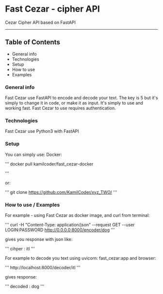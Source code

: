 # Fast Cezar - cipher API 
Cezar Cipher API based on FastAPI

----------------------------------------------

## Table of Contents

* General info
* Technologies
* Setup
* How to use
* Examples


### General info

Fast Cezar use FastAPI to encode and decode your text.
The key is 5 but it's simply to change it in code,
or make it as input.
It's simply to use and working fast.
Fast Cezar to use requires authentication.

### Technologies

Fast Cezar use Python3 with FastAPI

### Setup

You can simply use:
Docker:

'''
docker pull kamilcoder/fast_cezar-docker

'''

or:

'''
git clone https://github.com/KamilCoder/xyz_TWO/
'''

### How to use / Examples

For example - using Fast Cezar as docker image, and curl from terminal:

'''
curl -H "Content-Type: application/json" --request GET --user LOGIN:PASSWORD http://0.0.0.0:8000/encoder/dog
'''

gives you response with json like:

'''
cihper : itl
'''

For example to decode you text using uvicorn: fast_cezar:app and browser:

'''
http://localhost:8000/decoder/itl
'''

gives response:

'''
decoded : dog
'''

